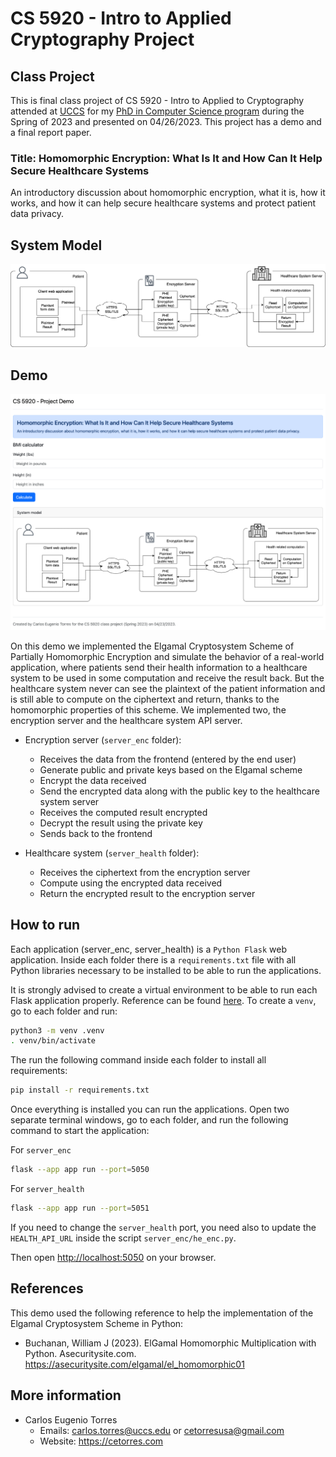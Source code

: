# CS 5920 - Intro to Applied Cryptography Project

## Class Project

This is final class project of CS 5920 - Intro to Applied to Cryptography attended at [UCCS](https://uccs.edu) for my [PhD in Computer Science program](https://eas.uccs.edu/cs/academics/graduate-programs/phd-in-engineering-concentration-in-computer-science) during the Spring of 2023 and presented on 04/26/2023. This project has a demo and a final report paper.

### Title: Homomorphic Encryption: What Is It and How Can It Help Secure Healthcare Systems

An introductory discussion about homomorphic encryption, what it is, how it works, and how it can help secure healthcare systems and protect patient data privacy.

## System Model

![System Model](system_model.png)

## Demo

![Demo](project_demo.png)

On this demo we implemented the Elgamal Cryptosystem Scheme of Partially Homomorphic Encryption and simulate the behavior of a real-world application, where patients send their health information to a healthcare system to be used in some computation and receive the result back. But the healthcare system never can see the plaintext of the patient information and is still able to compute on the ciphertext and return, thanks to the homomorphic properties of this scheme. We implemented two, the encryption server and the healthcare system API server.

- Encryption server (`server_enc` folder):
  - Receives the data from the frontend (entered by the end user)
  - Generate public and private keys based on the Elgamal scheme
  - Encrypt the data received
  - Send the encrypted data along with the public key to the healthcare system server
  - Receives the computed result encrypted
  - Decrypt the result using the private key
  - Sends back to the frontend

- Healthcare system (`server_health` folder):
  - Receives the ciphertext from the encryption server
  - Compute using the encrypted data received
  - Return the encrypted result to the encryption server

## How to run

Each application (server_enc, server_health) is a `Python Flask` web application. Inside each folder there is a `requirements.txt` file with all Python libraries necessary to be installed to be able to run the applications. 

It is strongly advised to create a virtual environment to be able to run each Flask application properly. Reference can be found [here](https://flask.palletsprojects.com/en/2.3.x/installation/#virtual-environments). To create a `venv`, go to each folder and run:

```sh
python3 -m venv .venv
. venv/bin/activate
```

The run the following command inside each folder to install all requirements:

```sh
pip install -r requirements.txt
```

Once everything is installed you can run the applications. Open two separate terminal windows, go to each folder, and run the following command to start the application:

For `server_enc`
```sh
flask --app app run --port=5050 
```

For `server_health`
```sh
flask --app app run --port=5051 
```

If you need to change the `server_health` port, you need also to update the `HEALTH_API_URL` inside the script `server_enc/he_enc.py`.

Then open <http://localhost:5050> on your browser.

## References

This demo used the following reference to help the implementation of the Elgamal Cryptosystem Scheme in Python:
- Buchanan, William J (2023). ElGamal Homomorphic Multiplication with Python. Asecuritysite.com. https://asecuritysite.com/elgamal/el_homomorphic01

## More information

- Carlos Eugenio Torres 
  - Emails: <carlos.torres@uccs.edu> or <cetorresusa@gmail.com>
  - Website: https://cetorres.com
